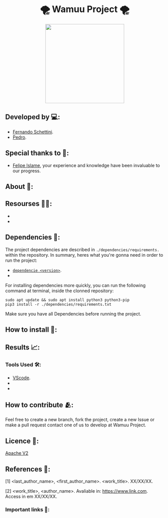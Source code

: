 <h1 align="center">🌪️ Wamuu Project 🌪️</h1>

<div align="center">
	<a href="link_for_webite">
	<img height = "250em" src = "https://github.com/FernandoSchett/wind_turb_cable/assets/80331486/498e0f85-d5ca-4a74-9a6e-c2eb7ab14d39" />
    </a>
</div>

## Developed by 💻:

- [Fernando Schettini](https://linktr.ee/fernandoschett).
- [Pedro]().

## Special thanks to 🥰:
- [Felipe Islame](http://lattes.cnpq.br/0058216016593116), your experience and knowledge have been invaluable to our progress.

## About 🤔:

## Resourses 🧑‍🔬:

- 
- 

## Dependencies 🚚:

The project dependencies are described in  ```./dependencies/requirements.``` within the repository. In summary, heres what you're gonna need in order to run the project:

- [```dependencie <version>```](http:link.com).
- 

For installing dependencies more quickly, you can run the following command at terminal, inside the clonned repository:

	sudo apt update && sudo apt install python3 python3-pip
    pip3 install -r ./dependencies/requirements.txt

Make sure you have all Dependencies before running the project.

## How to install 🔬:

## Results 📈:

### Tools Used 🛠️: 

- [VScode](https://code.visualstudio.com/). 
- 
- 	
## How to contribute 🫂:

Feel free to create a new branch, fork the project, create a new Issue or make a pull request contact one of us to develop at Wamuu Project.

## Licence 📜:

[Apache V2](https://choosealicense.com/licenses/apache-2.0/)

## References 📙:
	
[1] <last_author_name>, <first_author_name>. <work_title>. XX/XX/XX.
	
[2] <work_title>, <author_name>. Avaliable in: <https://www.link.com>. Access in em XX/XX/XX.

### Important links 🔗:

